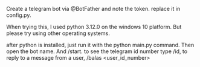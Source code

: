 Create a telegram bot via @BotFather and note the token. replace it in config.py.

When trying this, I used python 3.12.0 on the windows 10 platform. But please try using other operating systems.

after python is installed, just run it with the python main.py command. Then open the bot name. And /start. to see the telegram id number type /id, to reply to a message from a user, /balas <user_id_number> <message>
